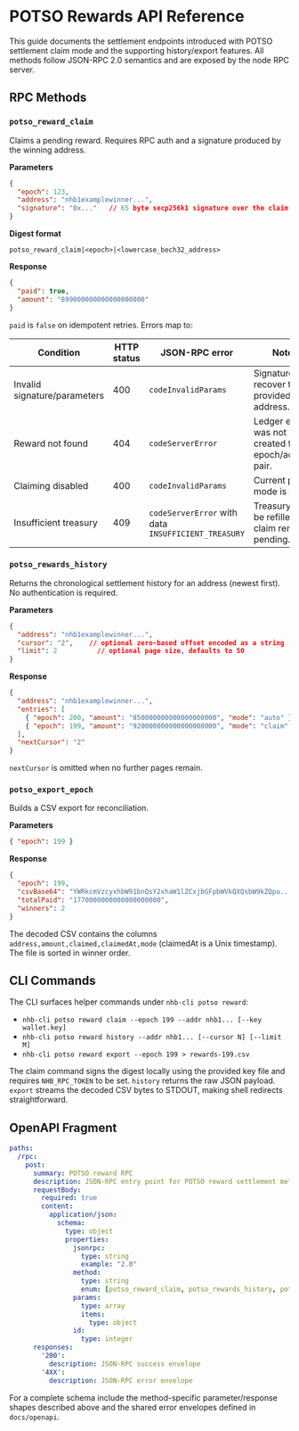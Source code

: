 # POTSO Rewards API Reference

This guide documents the settlement endpoints introduced with POTSO settlement claim mode and the supporting history/export
features. All methods follow JSON-RPC 2.0 semantics and are exposed by the node RPC server.

## RPC Methods

### `potso_reward_claim`

Claims a pending reward. Requires RPC auth and a signature produced by the winning address.

**Parameters**

```json
{
  "epoch": 123,
  "address": "nhb1examplewinner...",
  "signature": "0x..."   // 65 byte secp256k1 signature over the claim digest
}
```

**Digest format**

```
potso_reward_claim|<epoch>|<lowercase_bech32_address>
```

**Response**

```json
{
  "paid": true,
  "amount": "899000000000000000000"
}
```

`paid` is `false` on idempotent retries. Errors map to:

| Condition | HTTP status | JSON-RPC error | Notes |
|-----------|-------------|----------------|-------|
| Invalid signature/parameters | 400 | `codeInvalidParams` | Signature must recover the provided address. |
| Reward not found | 404 | `codeServerError` | Ledger entry was not created for the epoch/address pair. |
| Claiming disabled | 400 | `codeInvalidParams` | Current payout mode is `auto`. |
| Insufficient treasury | 409 | `codeServerError` with data `INSUFFICIENT_TREASURY` | Treasury must be refilled; claim remains pending. |

### `potso_rewards_history`

Returns the chronological settlement history for an address (newest first). No authentication is required.

**Parameters**

```json
{
  "address": "nhb1examplewinner...",
  "cursor": "2",    // optional zero-based offset encoded as a string
  "limit": 2          // optional page size, defaults to 50
}
```

**Response**

```json
{
  "address": "nhb1examplewinner...",
  "entries": [
    { "epoch": 200, "amount": "850000000000000000000", "mode": "auto" },
    { "epoch": 199, "amount": "920000000000000000000", "mode": "claim" }
  ],
  "nextCursor": "2"
}
```

`nextCursor` is omitted when no further pages remain.

### `potso_export_epoch`

Builds a CSV export for reconciliation.

**Parameters**

```json
{ "epoch": 199 }
```

**Response**

```json
{
  "epoch": 199,
  "csvBase64": "YWRkcmVzcyxhbW91bnQsY2xhaW1lZCxjbGFpbWVkQXQsbW9kZQpu...",
  "totalPaid": "1770000000000000000000",
  "winners": 2
}
```

The decoded CSV contains the columns `address,amount,claimed,claimedAt,mode` (claimedAt is a Unix timestamp). The file is
sorted in winner order.

## CLI Commands

The CLI surfaces helper commands under `nhb-cli potso reward`:

* `nhb-cli potso reward claim --epoch 199 --addr nhb1... [--key wallet.key]`
* `nhb-cli potso reward history --addr nhb1... [--cursor N] [--limit M]`
* `nhb-cli potso reward export --epoch 199 > rewards-199.csv`

The claim command signs the digest locally using the provided key file and requires `NHB_RPC_TOKEN` to be set. `history`
returns the raw JSON payload. `export` streams the decoded CSV bytes to STDOUT, making shell redirects straightforward.

## OpenAPI Fragment

```yaml
paths:
  /rpc:
    post:
      summary: POTSO reward RPC
      description: JSON-RPC entry point for POTSO reward settlement methods.
      requestBody:
        required: true
        content:
          application/json:
            schema:
              type: object
              properties:
                jsonrpc:
                  type: string
                  example: "2.0"
                method:
                  type: string
                  enum: [potso_reward_claim, potso_rewards_history, potso_export_epoch]
                params:
                  type: array
                  items:
                    type: object
                id:
                  type: integer
      responses:
        '200':
          description: JSON-RPC success envelope
        '4XX':
          description: JSON-RPC error envelope
```

For a complete schema include the method-specific parameter/response shapes described above and the shared error envelopes
defined in `docs/openapi`.

